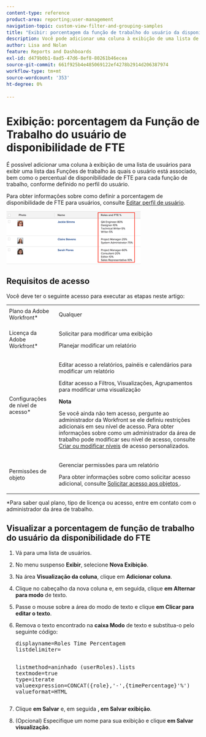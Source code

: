 ```yaml
---
content-type: reference
product-area: reporting;user-management
navigation-topic: custom-view-filter-and-grouping-samples
title: "Exibir: porcentagem da função de trabalho do usuário da disponibilidade do FTE"
description: Você pode adicionar uma coluna à exibição de uma lista de usuários para exibir uma lista das funções de tarefa às quais o usuário está associado, bem como a porcentagem de disponibilidade do FTE para cada função, conforme definido no perfil do usuário.
author: Lisa and Nolan
feature: Reports and Dashboards
exl-id: d479b0b1-8ad5-47d6-8ef8-80261b46ecea
source-git-commit: 661f925b4e485069122ef4278b2914d206387974
workflow-type: tm+mt
source-wordcount: '353'
ht-degree: 0%

---
```


# Exibição: porcentagem da Função de Trabalho do usuário de disponibilidade de FTE

É possível adicionar uma coluna à exibição de uma lista de usuários para exibir uma lista das Funções de trabalho às quais o usuário está associado, bem como o percentual de disponibilidade de FTE para cada função de trabalho, conforme definido no perfil do usuário.

Para obter informações sobre como definir a porcentagem de disponibilidade de FTE para usuários, consulte [Editar perfil de usuário](../../../administration-and-setup/add-users/create-and-manage-users/edit-a-users-profile.md).

![user_with_percent_avialbility_per_role.png](assets/user-with-percent-avialbility-per-role-350x138.png)

## Requisitos de acesso

Você deve ter o seguinte acesso para executar as etapas neste artigo:

<table style="table-layout:auto"> 
 <col> 
 <col> 
 <tbody> 
  <tr> 
   <td role="rowheader">Plano da Adobe Workfront*</td> 
   <td> <p>Qualquer</p> </td> 
  </tr> 
  <tr> 
   <td role="rowheader">Licença da Adobe Workfront*</td> 
   <td> <p>Solicitar para modificar uma exibição </p>
   <p>Planejar modificar um relatório</p> </td> 
  </tr> 
  <tr> 
   <td role="rowheader">Configurações de nível de acesso*</td> 
   <td> <p>Editar acesso a relatórios, painéis e calendários para modificar um relatório</p> <p>Editar acesso a Filtros, Visualizações, Agrupamentos para modificar uma visualização</p> <p><b>Nota</b>

Se você ainda não tem acesso, pergunte ao administrador da Workfront se ele definiu restrições adicionais em seu nível de acesso. Para obter informações sobre como um administrador da área de trabalho pode modificar seu nível de acesso, consulte <a href="../../../administration-and-setup/add-users/configure-and-grant-access/create-modify-access-levels.md" class="MCXref xref">Criar ou modificar níveis</a> de acesso personalizados.</p> </td>
</tr>   
  <tr> 
   <td role="rowheader">Permissões de objeto</td> 
   <td> <p>Gerenciar permissões para um relatório</p> <p>Para obter informações sobre como solicitar acesso adicional, consulte <a href="../../../workfront-basics/grant-and-request-access-to-objects/request-access.md" class="MCXref xref">Solicitar acesso aos objetos </a>.</p> </td> 
  </tr> 
 </tbody> 
</table>

&#42;Para saber qual plano, tipo de licença ou acesso, entre em contato com o administrador da área de trabalho.

## Visualizar a porcentagem de função de trabalho do usuário da disponibilidade do FTE

1. Vá para uma lista de usuários.
1. No menu suspenso **Exibir**, selecione **Nova Exibição**.

1. Na área **Visualização da coluna**, clique em **Adicionar coluna**.

1. Clique no cabeçalho da nova coluna e, em seguida, clique **em Alternar para modo** de texto.
1. Passe o mouse sobre a área do modo de texto e clique **em Clicar para editar o texto**.
1. Remova o texto encontrado na **caixa Modo** de texto e substitua-o pelo seguinte código:
   <pre>displayname=Roles Time Percentagem<br>listdelimiter=<p><br>listmethod=aninhado (userRoles).lists<br>textmode=true<br>type=iterate<br>valueexpression=CONCAT({role},'-',{timePercentage}'%')<br>valueformat=HTML</pre>

1. Clique **em Salvar** e, em seguida **, em Salvar exibição**.

1. (Opcional) Especifique um nome para sua exibição e clique **em Salvar visualização**.
